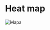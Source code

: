 # Heat map

![Mapa](https://user-images.githubusercontent.com/71915068/107167178-c745c900-697d-11eb-81a2-ac09cd465e3d.PNG)
